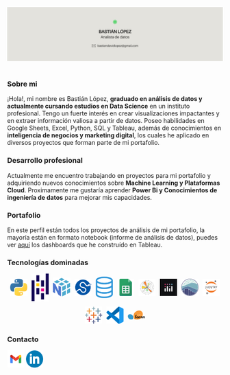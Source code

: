 <div id="header" align="center">
  <img decoding="async" src="Ghbanner.jpg" width="auto"/>
</div>
<br>
<h3>Sobre mi</h3>
  <p>
¡Hola!, mi nombre es Bastián López, <b>graduado en análisis de datos y actualmente cursando estudios en Data Science</b> en un instituto profesional. Tengo un fuerte interés en crear visualizaciones impactantes y en extraer información valiosa a partir de datos. Poseo habilidades en Google Sheets, Excel, Python, SQL y Tableau, además de conocimientos en <b>inteligencia de negocios y marketing digital</b>, los cuales he aplicado en diversos proyectos que forman parte de mi portafolio.
  </p>
<h3>Desarrollo profesional</h3>
  <p>
Actualmente me encuentro trabajando en proyectos para mi portafolio y adquiriendo nuevos conocimientos sobre <b>Machine Learning y Plataformas Cloud</b>. Proximamente me gustaría aprender <b>Power Bi y Conocimientos de ingeniería de datos</b> para mejorar mis capacidades.
</p>
<h3>Portafolio</h3>
  <p>
En este perfil están todos los proyectos de análisis de mi portafolio, la mayoría están en formato notebook (informe de análisis de datos), puedes ver <a href="https://public.tableau.com/app/profile/basti.n.l.pez/vizzes" target="_blank" rel="noopener noreferrer">aquí</a> los dashboards que he construído en Tableau.
  </p>
<!-- <h3>Dashboards</h3>
  <p>
En este perfil están todos los proyectos de análisis de mi portafolio, la mayoría están en formato notebook (informe de análisis de datos), puedes ver <a href="https://public.tableau.com/app/profile/basti.n.l.pez/vizzes" target="_blank" rel="noopener noreferrer">aquí</a> los dashboards que he construído en Tableau.
  </p>-->
<h3>Tecnologías dominadas</h3>

<div style="display: flex; align-items: center; justify-content: center; gap: 10px; flex-wrap: wrap;">
  <a href="https://www.python.org/"><img src="226051.webp" alt="python" width="40"></a>
  <a href="https://pandas.pydata.org/"><img src="pandas.png" alt="pandas" width="40"></a>
  <a href="https://numpy.org/"><img src="numpy.png" alt="numpy" width="40"></a>
  <a href="https://scipy.org/"><img src="scipy.png" alt="scipy" width="40"></a>
  <a href="https://es.wikipedia.org/wiki/SQL"><img src="sql.png" alt="sql" width="40"></a>
  <a href="https://g.co/kgs/VXUbF4W"><img src="gsheets.png" alt="google sheets" width="40"></a>
  <a href="https://matplotlib.org/"><img src="matplotlib.png" alt="matplotlib" width="40"></a>
  <a href="https://plotly.com/"><img src="plotly.jpg" alt="plotly" width="40"></a>
  <a href="https://seaborn.pydata.org/"><img src="seaborn.png" alt="seaborn" width="40"></a>
  <a href="https://jupyter.org/"><img src="jupyter.png" alt="jupyter" width="40"></a>
  <a href="https://www.tableau.com/"><img src="tableau.png" alt="tableau" width="40"></a>
  <a href="https://code.visualstudio.com/"><img src="visual-studio-code-icon.webp" alt="vscode" width="40"></a>
  <a href="https://scikit-learn.org/stable/"><img src="Scikit_learn_logo_small.svg.png" alt="scikit-learn" width="40"></a>
</div>


<!-- <h3>Racha actual de contribuciones</h3>

<a href="https://git.io/streak-stats"><img src="https://github-readme-streak-stats.herokuapp.com?user=Bastian%20LQ&theme=transparent&hide_border=true&locale=es&mode=weekly&card_width=460&card_height=170&currStreakLabel=000000&sideNums=000000&dates=000000&currStreakNum=000000&fire=39D353&stroke=000000&excludeDaysLabel=000000&sideLabels=000000&ring=39D353&background=E4E2DD" alt="GitHub Streak" /></a> 
-->
<h3>Contacto</h3>

[<img src='gmail.webp' alt='gmail' width='40'>](mailto:bastiandavidlopez@gmail.com) [<img src='linkedin.webp' alt='linkedin' width='40'>](https://www.linkedin.com/in/basti%C3%A1n-l%C3%B3pez-data-analyst/)
